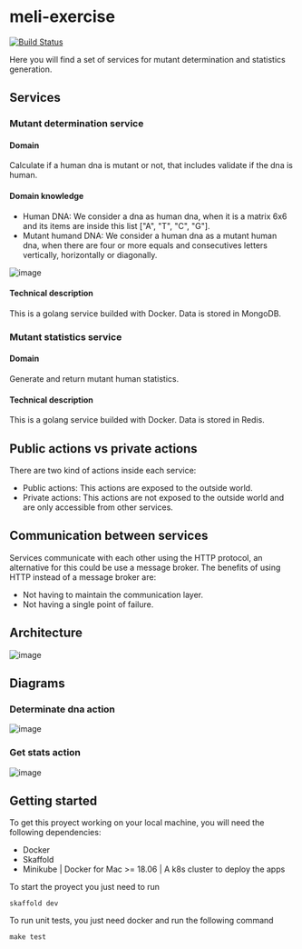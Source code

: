 # meli-exercise
[![Build Status](https://travis-ci.org/LautaroNavarro/meli-exercise.svg?branch=master)](https://travis-ci.org/LautaroNavarro/meli-exercise)

Here you will find a set of services for mutant determination and statistics generation.

## Services

### Mutant determination service

#### Domain

Calculate if a human dna is mutant or not, that includes validate if the dna is human.

#### Domain knowledge

* Human DNA: We consider a dna as human dna, when it is a matrix 6x6 and its items are inside this list ["A", "T", "C", "G"].
* Mutant humand DNA: We consider a human dna as a mutant human dna, when there are four or more equals and consecutives letters vertically, horizontally or diagonally.

![image](https://drive.google.com/uc?export=view&id=1ubC0WNumqg_AVkCTPHjNgfMK9TYvkJbg)


#### Technical description

This is a golang service builded with Docker. Data is stored in MongoDB.

### Mutant statistics service

#### Domain

Generate and return mutant human statistics.

#### Technical description

This is a golang service builded with Docker. Data is stored in Redis.

## Public actions vs private actions

There are two kind of actions inside each service:
* Public actions: This actions are exposed to the outside world.
* Private actions: This actions are not exposed to the outside world and are only accessible from other services.

## Communication between services

Services communicate with each other using the HTTP protocol, an alternative for this could be use a message broker.
The benefits of using HTTP instead of a message broker are:
* Not having to maintain the communication layer.
* Not having a single point of failure.


## Architecture

![image](https://drive.google.com/uc?export=view&id=1TbSaHj9n3L4mtniB4cfhP-lB8ozhcwW4)


## Diagrams

### Determinate dna action
![image](https://drive.google.com/uc?export=view&id=1ylzQoK-HMhZyYQ6jj29hKOOuNWKLohIP)

### Get stats action
![image](https://drive.google.com/uc?export=view&id=1__I12PAhhzpIidqH9MtPldVgXL1ZRoeA)

## Getting started

To get this proyect working on your local machine, you will need the following dependencies:
* Docker
* Skaffold
* Minikube | Docker for Mac >= 18.06 | A k8s cluster to deploy the apps

To start the proyect you just need to run

    skaffold dev

To run unit tests, you just need docker and run the following command

    make test
